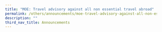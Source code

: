 ```yaml
---
title: "MOE: Travel advisory against all non essential travel abroad"
permalink: /others/announcements/moe-travel-advisory-against-all-non-essential-travel-abroad
description: ""
third_nav_title: Announcements
---
```

